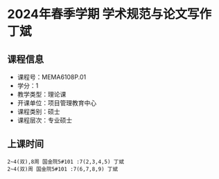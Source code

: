 # 2024年春季学期 学术规范与论文写作 丁斌






## 课程信息

- 课程号：MEMA6108P.01
- 学分：1
- 教学类型：理论课
- 开课单位：项目管理教育中心
- 课程类别：硕士
- 课程层次：专业硕士

## 上课时间

```
2~4(双),8周 国金院5#101 :7(2,3,4,5) 丁斌
2~4(双)周 国金院5#101 :7(6,7,8,9) 丁斌
```

